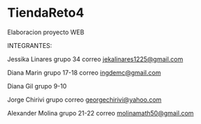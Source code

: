 # TiendaReto4
Elaboracion proyecto WEB

INTEGRANTES:

Jessika Linares   grupo 34       correo jekalinares1225@gmail.com

Diana Marin       grupo 17-18    correo ingdemc@gmail.com

Diana Gil         grupo 9-10

Jorge Chirivi     grupo          correo georgechirivi@yahoo.com

Alexander Molina  grupo 21-22    correo molinamath50@gmail.com

